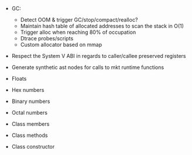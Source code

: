 * GC:
  - Detect OOM & trigger GC/stop/compact/realloc?
  - Maintain hash table of allocated addresses to scan the stack in O(1)
  - Trigger alloc when reaching 80% of occupation
  - Dtrace probes/scripts
  - Custom allocator based on mmap

* Respect the System V ABI in regards to caller/callee preserved registers
* Generate synthetic ast nodes for calls to mkt runtime functions
* Floats
* Hex numbers
* Binary numbers
* Octal numbers
* Class members
* Class methods
* Class constructor
